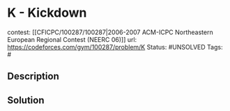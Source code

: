 # K - Kickdown

contest: [[CFICPC/100287/100287|2006-2007 ACM-ICPC Northeastern European Regional Contest (NEERC 06)]]
url: https://codeforces.com/gym/100287/problem/K
Status: #UNSOLVED
Tags: #

## Description

## Solution


